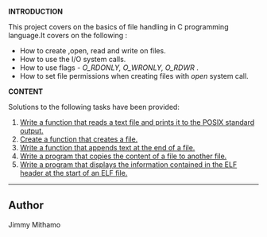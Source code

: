 **INTRODUCTION**

This project covers on the basics of file handling in C programming language.It covers on the following :
* How to create ,open, read and write on files.
* How to use the I/O system calls.
* How to use flags - *O_RDONLY, O_WRONLY, O_RDWR* .
* How to set file permissions when creating files with *open* system call.

**CONTENT**

Solutions to the following tasks have been provided:

1. [Write a function that reads a text file and prints it to the POSIX standard output.](0-read_textfile.c)
2. [Create a function that creates a file.](1-create_file.c)
3. [Write a function that appends text at the end of a file.](2-append_text_to_file.c)
4. [Write a program that copies the content of a file to another file.](3-cp.c)
5. [Write a program that displays the information contained in the ELF header at the start of an ELF file.](100-elf_header.c)

---
**Author**
---
Jimmy Mithamo
